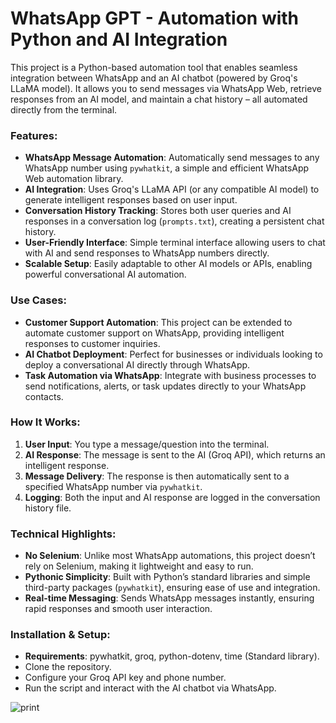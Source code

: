 # WhatsApp GPT - Automation with Python and AI Integration

This project is a Python-based automation tool that enables seamless integration between WhatsApp and an AI chatbot (powered by Groq's LLaMA model). It allows you to send messages via WhatsApp Web, retrieve responses from an AI model, and maintain a chat history – all automated directly from the terminal.

### Features:
- **WhatsApp Message Automation**: Automatically send messages to any WhatsApp number using `pywhatkit`, a simple and efficient WhatsApp Web automation library.
- **AI Integration**: Uses Groq's LLaMA API (or any compatible AI model) to generate intelligent responses based on user input.
- **Conversation History Tracking**: Stores both user queries and AI responses in a conversation log (`prompts.txt`), creating a persistent chat history.
- **User-Friendly Interface**: Simple terminal interface allowing users to chat with AI and send responses to WhatsApp numbers directly.
- **Scalable Setup**: Easily adaptable to other AI models or APIs, enabling powerful conversational AI automation.

### Use Cases:
- **Customer Support Automation**: This project can be extended to automate customer support on WhatsApp, providing intelligent responses to customer inquiries.
- **AI Chatbot Deployment**: Perfect for businesses or individuals looking to deploy a conversational AI directly through WhatsApp.
- **Task Automation via WhatsApp**: Integrate with business processes to send notifications, alerts, or task updates directly to your WhatsApp contacts.

### How It Works:
1. **User Input**: You type a message/question into the terminal.
2. **AI Response**: The message is sent to the AI (Groq API), which returns an intelligent response.
3. **Message Delivery**: The response is then automatically sent to a specified WhatsApp number via `pywhatkit`.
4. **Logging**: Both the input and AI response are logged in the conversation history file.

### Technical Highlights:
- **No Selenium**: Unlike most WhatsApp automations, this project doesn’t rely on Selenium, making it lightweight and easy to run.
- **Pythonic Simplicity**: Built with Python’s standard libraries and simple third-party packages (`pywhatkit`), ensuring ease of use and integration.
- **Real-time Messaging**: Sends WhatsApp messages instantly, ensuring rapid responses and smooth user interaction.
  
### Installation & Setup:
- **Requirements**: pywhatkit, groq, python-dotenv, time (Standard library).
- Clone the repository.
- Configure your Groq API key and phone number.
- Run the script and interact with the AI chatbot via WhatsApp.

![print](https://github.com/user-attachments/assets/3f149c7e-22e6-47f1-bbd2-c0559b429547)
